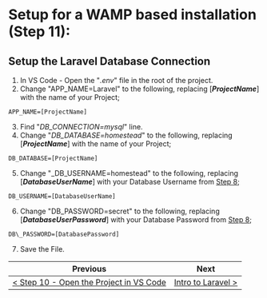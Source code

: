 # Setup for a WAMP based installation (Step 11):

## Setup the Laravel Database Connection

1. In VS Code - Open the &quot;_.env_&quot; file in the root of the project.
2. Change &quot;APP\_NAME=Laravel&quot; to the following, replacing [**_ProjectName_**] with the name of your Project;

```
APP_NAME=[ProjectName]
```

3. Find &quot;_DB\_CONNECTION=mysql_&quot; line.
4. Change &quot;_DB\_DATABASE=homestead_&quot; to the following, replacing [**_ProjectName_**] with the name of your Project;

```
DB_DATABASE=[ProjectName]
```

5. Change &quot;_DB\_USERNAME=homestead&quot; to the following, replacing [**_DatabaseUserName_**] with your Database Username from [Step 8](wamp-8.md);

```
DB_USERNAME=[DatabaseUserName]
```

6. Change &quot;DB\_PASSWORD=secret&quot; to the following, replacing [**_DatabaseUserPassword_**] with your Database Password from [Step 8](wamp-8.md);

```
DB\_PASSWORD=[DatabasePassword]
```

7. Save the File.

| Previous | Next |
| -------- | ---- |
| [< Step 10 - Open the Project in VS Code ](wamp-10.md) | [Intro to Laravel >](/SetupInstructions/Laravel/README.md) |